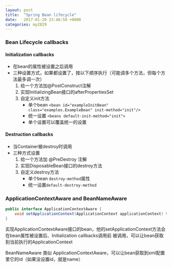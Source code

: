 ```yaml
---
layout: post
title:  "Spring Bean lifecycle"
date:   2017-01-20 23:46:58 +0800
categories: my2829
---
```


### Bean Lifecycle callbacks

#### Initialization callbacks
- 在bean的属性被设置之后调用
- 三种设置方式，如果都设置了，按以下顺序执行（可能调多个方法，但每个方法最多调一次）
    1. 给一个方法加@PostConstruct注解
    2. 实现InitializingBean接口的afterPropertiesSet
    3. 自定义init方法
        - 单个bean `<bean id="exampleInitBean" class="examples.ExampleBean" init-method="init"/>`
        - 统一设置 `<beans default-init-method="init">`
        - 单个设置可以覆盖统一的设置

#### Destruction callbacks
- 当Container被destroy时调用
- 三种方式设置
    1. 给一个方法加 @PreDestroy 注解
    2. 实现DisposableBean接口的destroy方法
    3. 自定义destroy方法
        - 单个bean `destroy-method`属性
        - 统一设置`default-destroy-method`

### ApplicationContextAware and BeanNameAware
```java
public interface ApplicationContextAware {
    void setApplicationContext(ApplicationContext applicationContext) throws BeansException;
}
```
实现ApplicationContextAware接口的bean，他的setApplicationContext方法会在bean属性被设置后、Initialization callbacks调用前 被调用，可以让bean获取到当前执行的ApplicationContext

BeanNameAware 类似 ApplicationContextAware，可以让bean获取到xml配置里它的id（如果没设置id，就是name）

